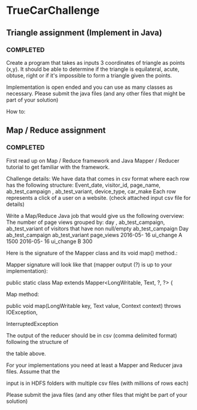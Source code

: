 # TrueCarChallenge

## Triangle assignment (Implement in Java)  
### COMPLETED

Create a program that takes as inputs 3 coordinates of triangle as points (x,y). It should be able to determine if the triangle is equilateral, acute, obtuse, right or if it&#39;s impossible to form a triangle given the points.

Implementation is open ended and you can use as many classes as necessary. Please submit the java files (and any other files that might be part of your solution)

How to:  


## Map / Reduce assignment
### COMPLETED
First read up on Map / Reduce framework and Java Mapper / Reducer tutorial to get familiar with the framework.  

Challenge details:
We have data that comes in csv format where each row has the following structure:
Event_date, visitor_id, page_name, ab_test_campaign , ab_test_variant, device_type, car_make
Each row represents a click of a user on a website. (check attached input csv file for details)  

Write a Map/Reduce Java job that would give us the following overview:
The number of page views grouped by: day , ab_test_campaign, ab_test_variant of visitors that have non null/empty ab_test_campaign Day ab_test_campaign ab_test_variant page_views 2016-05- 16 ui_change A 1500 2016-05- 16 ui_change B 300

Here is the signature of the Mapper class and its void map() method.:

Mapper signature will look like that (mapper output (?) is up to your implementation):

public static class Map extends Mapper&lt;LongWritable, Text, ?, ?&gt; {

Map method:

public void map(LongWritable key, Text value, Context context) throws IOException,

InterruptedException

The output of the reducer should be in csv (comma delimited format) following the structure of

the table above.

For your implementations you need at least a Mapper and Reducer java files. Assume that the

input is in HDFS folders with multiple csv files (with millions of rows each)

Please submit the java files (and any other files that might be part of your solution)
